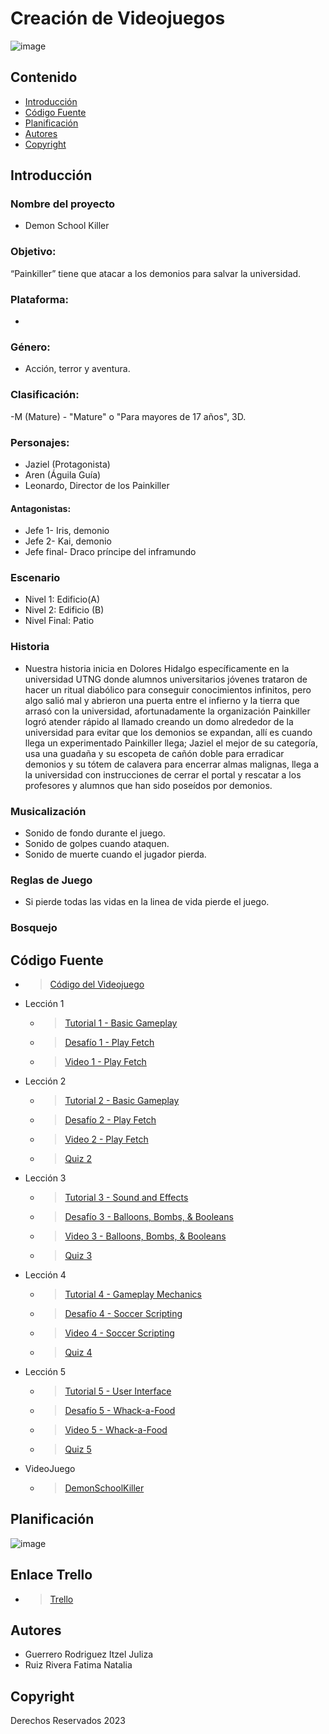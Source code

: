 # Creación de Videojuegos

![image](https://github.com/iguerrero02/VideoJuegoDemonSchoolKiller/assets/93070552/17cd5a3f-b3dc-4664-9562-34f575ac531b)


## Contenido

- [Introducción](#)
- [Código Fuente](#código-fuente)
- [Planificación](#planificación)
- [Autores](#autores)
- [Copyright](#copyright)


## Introducción

### Nombre del proyecto
- Demon School Killer
### Objetivo: 
“Painkiller” tiene que atacar a los demonios para salvar la universidad.  
### Plataforma: 
- 
### Género:
- ​Acción, terror y aventura. 
### Clasificación:
-M (Mature) - "Mature" o "Para mayores de 17 años", 3D. 
### Personajes:
- Jaziel (Protagonista)
- Aren (Águila Guía) 
- ​Leonardo, Director de los Painkiller  
#### Antagonistas:  
- ​Jefe 1- Iris, demonio  
- ​Jefe 2- Kai, demonio  
- ​Jefe final- Draco príncipe del inframundo 

### Escenario 
- Nivel 1: Edificio(A)
- ​Nivel 2: Edificio (B)
- Nivel Final: Patio

### Historia
- ​Nuestra historia inicia en Dolores Hidalgo específicamente en la universidad UTNG donde alumnos universitarios jóvenes trataron de hacer un ritual diabólico para conseguir conocimientos infinitos, pero algo salió mal y abrieron una puerta entre el infierno y la tierra que arrasó con la universidad, afortunadamente la organización Painkiller logró atender rápido al llamado creando un domo alrededor de la universidad para evitar que los demonios se expandan, allí es cuando llega un experimentado Painkiller llega; Jaziel el mejor de su categoría, usa una guadaña y su escopeta de cañón doble para erradicar demonios y su tótem de calavera para encerrar almas malignas, llega a la universidad con instrucciones de cerrar el portal y rescatar a los profesores y alumnos que han sido poseídos por demonios. 
 

### Musicalización
- Sonido de fondo durante el juego.
- Sonido de golpes cuando ataquen.
- Sonido de muerte cuando el jugador pierda.

### Reglas de Juego
- Si pierde todas las vidas en la linea de vida pierde el juego.

### Bosquejo



## Código Fuente
* > [Código del Videojuego ](https://github.com/FatimaRuiz123/DemonSchoolKiller)
* Lección 1
  * > [Tutorial 1 - Basic Gameplay](https://github.com/FatimaRuiz123/CursosUnityLearn/tree/master/Prototype%201-Simple%20scene)
  * > [Desafío 1 - Play Fetch](https://github.com/FatimaRuiz123/CursosUnityLearn/tree/master/Challenge%201%20-%20Plane%20Programming)
  * > [Video 1 - Play Fetch ](https://drive.google.com/file/d/1fRJ-bNOOkvGncrpLnNoG_1eTCGPcHbtd/view?usp=sharing)

* Lección 2
  * > [Tutorial 2 - Basic Gameplay](https://github.com/FatimaRuiz123/CursosUnityLearn/tree/master/Prototype%201-Simple%20scene)
  * > [Desafío 2 - Play Fetch]()
  * > [Video 2 - Play Fetch ]()
  * > [Quiz 2]()
* Lección 3
  * > [Tutorial 3 - Sound and Effects]()
  * > [Desafío 3 - Balloons, Bombs, & Booleans]()
  * > [Video 3 - Balloons, Bombs, & Booleans]()
  * > [Quiz 3]()
* Lección 4
  * > [Tutorial 4 - Gameplay Mechanics]()
  * > [Desafío 4 - Soccer Scripting]()
  * > [Video 4 - Soccer Scripting]()
  * > [Quiz 4]()
* Lección 5
  * > [Tutorial 5 - User Interface]()
  * > [Desafío 5 - Whack-a-Food]()
  * > [Video 5 - Whack-a-Food]()
  * > [Quiz 5]()
 
* VideoJuego
  * >[DemonSchoolKiller]()

## Planificación

![image](https://github.com/iguerrero02/VideoJuegoDemonSchoolKiller/assets/93070552/5ea75f99-222b-43eb-ac26-30463b9e4a80)


## Enlace Trello
* > [Trello ](https://trello.com/invite/b/l5PjVvWE/ATTIee97f9beae1cf8ea042d8df40553b949EDB2328D/planeacion)
## Autores
- Guerrero Rodriguez Itzel Juliza
- Ruiz Rivera Fatima Natalia

## Copyright
Derechos Reservados 2023
